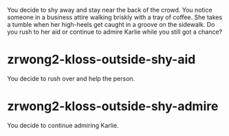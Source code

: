 You decide to shy away and stay near the back of the crowd. You notice someone in a business attire walking briskly with a tray of coffee. She takes a tumble when her high-heels get caught in a groove on the sidewalk. Do you rush to her aid or continue to admire Karlie while you still got a chance?
# zrwong2-kloss-outside-shy-aid
You decide to rush over and help the person.
# zrwong2-kloss-outside-shy-admire
You decide to continue admiring Karlie.
